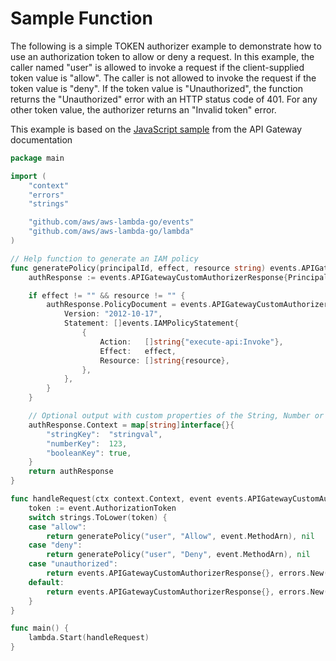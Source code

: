 # Sample Function

The following is a simple TOKEN authorizer example to demonstrate how to use an authorization
token to allow or deny a request. In this example, the caller named "user" is allowed to invoke
a request if the client-supplied token value is "allow". The caller is not allowed to invoke
the request if the token value is "deny". If the token value is "Unauthorized", the function
returns the "Unauthorized" error with an HTTP status code of 401. For any other token value,
the authorizer returns an "Invalid token" error.

This example is based on the [JavaScript sample](https://docs.aws.amazon.com/apigateway/latest/developerguide/use-custom-authorizer.html#api-gateway-custom-authorizer-token-lambda-function-create) from the API Gateway documentation

```go
package main

import (
	"context"
	"errors"
	"strings"

	"github.com/aws/aws-lambda-go/events"
	"github.com/aws/aws-lambda-go/lambda"
)

// Help function to generate an IAM policy
func generatePolicy(principalId, effect, resource string) events.APIGatewayCustomAuthorizerResponse {
	authResponse := events.APIGatewayCustomAuthorizerResponse{PrincipalID: principalId}

	if effect != "" && resource != "" {
		authResponse.PolicyDocument = events.APIGatewayCustomAuthorizerPolicy{
			Version: "2012-10-17",
			Statement: []events.IAMPolicyStatement{
				{
					Action:   []string{"execute-api:Invoke"},
					Effect:   effect,
					Resource: []string{resource},
				},
			},
		}
	}

	// Optional output with custom properties of the String, Number or Boolean type.
	authResponse.Context = map[string]interface{}{
		"stringKey":  "stringval",
		"numberKey":  123,
		"booleanKey": true,
	}
	return authResponse
}

func handleRequest(ctx context.Context, event events.APIGatewayCustomAuthorizerRequest) (events.APIGatewayCustomAuthorizerResponse, error) {
	token := event.AuthorizationToken
	switch strings.ToLower(token) {
	case "allow":
		return generatePolicy("user", "Allow", event.MethodArn), nil
	case "deny":
		return generatePolicy("user", "Deny", event.MethodArn), nil
	case "unauthorized":
		return events.APIGatewayCustomAuthorizerResponse{}, errors.New("Unauthorized") // Return a 401 Unauthorized response
	default:
		return events.APIGatewayCustomAuthorizerResponse{}, errors.New("Error: Invalid token")
	}
}

func main() {
	lambda.Start(handleRequest)
}
```
